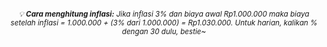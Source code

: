 <!-- Updated and Enhanced Version of BizWis - Simulasi Inflasi & Pajak UMKM -->
<!-- Focused on Clarity, Simplicity, and Educative UI for All Ages -->

<!-- Only show changes made in script section for brevity -->
<script>
  function hitung() {
    const penghasilan = parseFloat(document.getElementById("penghasilan").value);
    const biaya = parseFloat(document.getElementById("biaya").value);
    const inflasi = parseFloat(document.getElementById("inflasi").value) / 100;
    const tipe = document.getElementById("tipe").value;

    if (isNaN(penghasilan) || isNaN(biaya) || isNaN(inflasi)) {
      alert("🌸 Mohon isi semua kolom dengan benar yaa, bestie!");
      return;
    }

    if (penghasilan < 0 || biaya < 0 || inflasi < 0) {
      alert("🌸 Nilai tidak boleh negatif, bestie!");
      return;
    }

    let inflasi_adjust = inflasi;
    let inflasi_info = "";
    if (tipe === "harian") {
      inflasi_adjust *= 30;
      inflasi_info = "(Inflasi harian dikalikan 30 hari)";
    } else {
      inflasi_info = "(Inflasi langsung digunakan karena bertipe bulanan)";
    }

    const biaya_akhir = biaya + (biaya * inflasi_adjust);
    const laba_kotor = penghasilan - biaya_akhir;
    const pajak = penghasilan * 0.005;
    const laba_bersih = laba_kotor - pajak;
    const break_even = biaya_akhir;

    const formatter = new Intl.NumberFormat('id-ID', {
      style: 'currency',
      currency: 'IDR',
      minimumFractionDigits: 0
    });

    let output = `
      <h2 class="hasil-title"><i class="fas fa-chart-pie"></i> Hasil Perhitungan</h2>

      <div class="result-item">
        <div class="result-label"><i class="fas fa-money-bill-wave"></i> Biaya setelah Inflasi</div>
        <div class="result-value">${formatter.format(biaya_akhir)}</div>
      </div>
      <small>Jumlah biaya yang naik karena inflasi. ${inflasi_info}</small>

      <div class="result-item">
        <div class="result-label"><i class="fas fa-chart-line"></i> Laba Kotor</div>
        <div class="result-value">${formatter.format(laba_kotor)}</div>
      </div>
      <small>Penghasilan dikurangi biaya. Belum dipotong pajak ya!</small>

      <div class="result-item">
        <div class="result-label"><i class="fas fa-file-invoice"></i> Pajak UMKM 0.5%</div>
        <div class="result-value">${formatter.format(pajak)}</div>
      </div>
      <small>Pajak tetap 0.5% dari penghasilan bulananmu.</small>

      <div class="result-item">
        <div class="result-label"><i class="fas fa-coins"></i> Laba Bersih</div>
        <div class="result-value">${formatter.format(laba_bersih)}</div>
      </div>
      <small>Ini sisa uangmu setelah semua biaya dan pajak dibayar. Ini uang "untung"-mu~</small>

      <div class="result-item">
        <div class="result-label"><i class="fas fa-balance-scale"></i> Break Even Point</div>
        <div class="result-value">${formatter.format(break_even)}</div>
      </div>
      <small>Jumlah minimal penghasilan agar usahamu impas (tidak rugi).</small>
    `;

    if (laba_bersih <= 0) {
      output += `
        <div class="recommendation loss">
          <i class="fas fa-exclamation-triangle"></i> <strong>Rekomendasi:</strong> Kurangi biaya atau naikkan harga jual yaa! 💔 Masih rugi nih!
        </div>
      `;
    } else {
      output += `
        <div class="recommendation profit">
          <i class="fas fa-check-circle"></i> <strong>Rekomendasi:</strong> Bisnismu untung! 🎉 Tetap jaga efisiensi dan kontrol inflasi yaa~
        </div>
      `;
    }

    document.getElementById("output").innerHTML = output;
  }
</script>

<!-- Optional: You can add a tooltip or note below the form: -->
<small style="text-align:center;display:block;margin-top:20px;color:var(--text-light);font-style:italic">
  💡 <strong>Cara menghitung inflasi:</strong> Jika inflasi 3% dan biaya awal Rp1.000.000 maka biaya setelah inflasi = 1.000.000 + (3% dari 1.000.000) = Rp1.030.000. 
  Untuk harian, kalikan % dengan 30 dulu, bestie~
</small>
